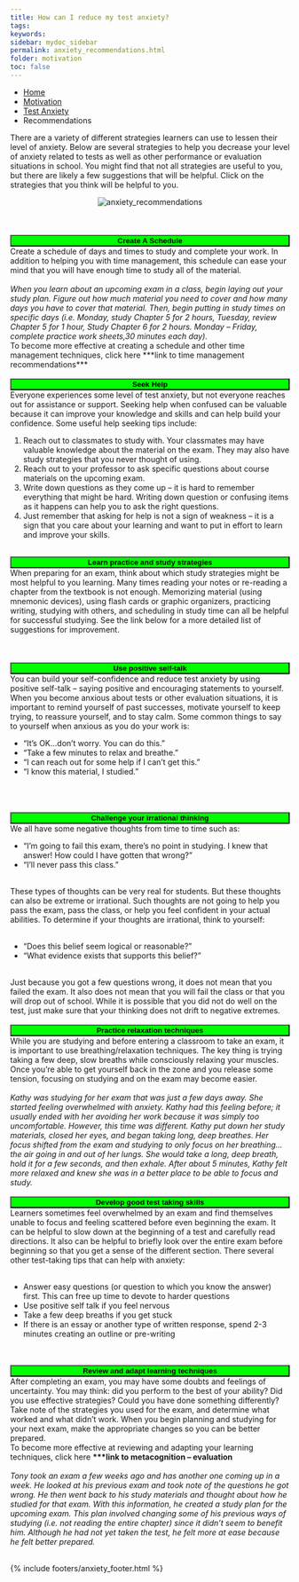 ```yaml
---
title: How can I reduce my test anxiety?
tags: 
keywords: 
sidebar: mydoc_sidebar
permalink: anxiety_recommendations.html
folder: motivation
toc: false
---
```


<ul class="breadcrumb">
    <li><a href="index.html">Home</a></li>
    <li><a href="motivation.html">Motivation</a></li>
    <li><a href="anxiety.html">Test Anxiety</a></li>
    <li class="active">Recommendations</li>
</ul>

There are a variety of different strategies learners can use to lessen their level of anxiety. Below are several strategies to help you decrease your level of anxiety related to tests as well as other performance or evaluation situations in school. You might find that not all strategies are useful to you, but there are likely a few suggestions that will be helpful. Click on the strategies that you think will be helpful to you. 

<center><img src='images/testanxietydo1.png' alt='anxiety_recommendations' /></center>
<br>
<br>
<br>
<button data-toggle="collapse" data-target="#anxietyrec1" style="background-color:Lime; width:100%"><b>Create A Schedule</b></button>

<div id="anxietyrec1" class="collapse">
Create a schedule of days and times to study and complete your work. In addition to helping you with time management, this schedule can ease your mind that you will have enough time to study all of the material.
<br>
<br>
<i>When you learn about an upcoming exam in a class, begin laying out your study plan. Figure out how much material you need to cover and how many days you have to cover that material. Then, begin putting in study times on specific days (i.e. Monday, study Chapter 5 for 2 hours, Tuesday, review Chapter 5 for 1 hour, Study Chapter 6 for 2 hours. Monday – Friday, complete practice work sheets,30 minutes each day).</i>
<br>
To become more effective at creating a schedule and other time management techniques, click here ***link to time management recommendations***
<br>
</div>

<br>
<button data-toggle="collapse" data-target="#anxietyrec2" style="background-color:Lime; width:100%"><b>Seek Help</b></button>

<div id="anxietyrec2" class="collapse">
Everyone experiences some level of test anxiety, but not everyone reaches out for assistance or support. Seeking help when confused can be valuable because it can improve your knowledge and skills and can help build your confidence. Some useful help seeking tips include:
<ol>
<li> Reach out to classmates to study with. Your classmates may have valuable knowledge about the material on the exam. They may also have study strategies that you never thought of using. </li>
<li> Reach out to your professor to ask specific questions about course materials on the upcoming exam. </li>
<li> Write down questions as they come up – it is hard to remember everything that might be hard. Writing down question or confusing items as it happens can help you to ask the right questions. </li>
<li>Just remember that asking for help is not a sign of weakness – it is a sign that you care about your learning and want to put in effort to learn and improve your skills.</li>
</ol>
</div>

<br>
<button data-toggle="collapse" data-target="#anxietyrec3" style="background-color:Lime; width:100%"><b>Learn practice and study strategies</b></button>

<div id="anxietyrec3" class="collapse">
When preparing for an exam, think about which study strategies might be most helpful to you learning. Many times reading your notes or re-reading a chapter from the textbook is not enough. Memorizing material (using mnemonic devices), using flash cards or graphic organizers, practicing writing, studying with others, and scheduling in study time can all be helpful for successful studying. See the link below for a more detailed list of suggestions for improvement.
<br>
<br>
<br>
</div>


<br>
<button data-toggle="collapse" data-target="#anxietyrec4" style="background-color:Lime; width:100%"><b>Use positive self-talk</b></button>

<div id="anxietyrec4" class="collapse">
You can build your self-confidence and reduce test anxiety by using positive self-talk – saying positive and encouraging statements to yourself. When you become anxious about tests or other evaluation situations, it is important to remind yourself of past successes, motivate yourself to keep trying, to reassure yourself, and to stay calm. Some common things to say to yourself when anxious as you do your work is:
<ul>
<li> “It’s OK…don’t worry. You can do this.”</li>
<li> “Take a few minutes to relax and breathe.”</li>
<li> “I can reach out for some help if I can’t get this.”</li>
<li> “I know this material, I studied.”</li>
</ul>
<br>
<br>
</div>

<br>
<button data-toggle="collapse" data-target="#anxietyrec5" style="background-color:Lime; width:100%"><b>Challenge your irrational thinking</b></button>

<div id="anxietyrec5" class="collapse">
We all have some negative thoughts from time to time such as:
<ul>
<li> “I’m going to fail this exam, there’s no point in studying. I knew that answer! How could I have gotten that wrong?”</li>
<li> “I’ll never pass this class.”</li>
</ul>
<br>
These types of thoughts can be very real for students. But these thoughts can also be extreme or irrational. Such thoughts are not going to help you pass the exam, pass the class, or help you feel confident in your actual abilities. To determine if your thoughts are irrational, think to yourself:
<br>
<br>
<ul>
<li> “Does this belief seem logical or reasonable?”</li>
<li> “What evidence exists that supports this belief?”</li>
</ul>
<br>
Just because you got a few questions wrong, it does not mean that you failed the exam. It also does not mean that you will fail the class or that you will drop out of school. While it is possible that you did not do well on the test, just make sure that your thinking does not drift to negative extremes.
<br>
</div>

<br>
<button data-toggle="collapse" data-target="#anxietyrec6" style="background-color:Lime; width:100%"><b>Practice relaxation techniques</b></button>

<div id="anxietyrec6" class="collapse">
While you are studying and before entering a classroom to take an exam, it is important to use breathing/relaxation techniques. The key thing is trying taking a few deep, slow breaths while consciously relaxing your muscles. Once you’re able to get yourself back in the zone and you release some tension, focusing on studying and on the exam may become easier.
<br>
<br>
<i>Kathy was studying for her exam that was just a few days away. She started feeling overwhelmed with anxiety. Kathy had this feeling before; it usually ended with her avoiding her work because it was simply too uncomfortable. However, this time was different. Kathy put down her study materials, closed her eyes, and began taking long, deep breathes. Her focus shifted from the exam and studying to only focus on her breathing… the air going in and out of her lungs. She would take a long, deep breath, hold it for a few seconds, and then exhale. After about 5 minutes, Kathy felt more relaxed and knew she was in a better place to be able to focus and study.</i>
<br>
</div>

<br>
<button data-toggle="collapse" data-target="#anxietyrec7" style="background-color:Lime; width:100%"><b>Develop good test taking skills</b></button>

<div id="anxietyrec7" class="collapse">
Learners sometimes feel overwhelmed by an exam and find themselves unable to focus and feeling scattered before even beginning the exam. It can be helpful to slow down at the beginning of a test and carefully read directions. It also can be helpful to briefly look over the entire exam before beginning so that you get a sense of the different section. There several other test-taking tips that can help with anxiety:
<br>
<br>
<ul>
<li>Answer easy questions (or question to which you know the answer) first. This can free up time to devote to harder questions</li>
<li> Use positive self talk if you feel nervous </li>
<li>Take a few deep breaths if you get stuck</li>
<li>If there is an essay or another type of written response, spend 2-3 minutes creating an outline or pre-writing</li>
</ul>
<br>
</div>

<br>
<button data-toggle="collapse" data-target="#anxietyrec8" style="background-color:Lime; width:100%"><b>Review and adapt learning techniques</b></button>

<div id="anxietyrec8" class="collapse">
After completing an exam, you may have some doubts and feelings of uncertainty. You may think: did you perform to the best of your ability? Did you use effective strategies? Could you have done something differently? Take note of the strategies you used for the exam, and determine what worked and what didn’t work. When you begin planning and studying for your next exam, make the appropriate changes so you can be better prepared.
<br>
To become more effective at reviewing and adapting your learning techniques, click here <b>***link to metacognition – evaluation</b>
<br>
<br>
<i>Tony took an exam a few weeks ago and has another one coming up in a week. He looked at his previous exam and took note of the questions he got wrong. He then went back to his study materials and thought about how he studied for that exam. With this information, he created a study plan for the upcoming exam. This plan involved changing some of his previous ways of studying (i.e. not reading the entire chapter) since it didn’t seem to benefit him. Although he had not yet taken the test, he felt more at ease because he felt better prepared.</i>
<br>
</div>
<br>

{% include footers/anxiety_footer.html %}


